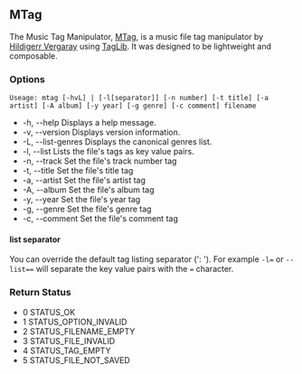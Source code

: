 ## MTag ##
The Music Tag Manipulator, [MTag](https://github.com/hildigerr/mtag), is a music file tag manipulator by [Hildigerr Vergaray](https://github.com/hildigerr) using [TagLib](http://taglib.org). It was designed to be lightweight and composable.

### Options ###
`Useage: mtag [-hvL] | [-l[separator]] [-n number] [-t title] [-a artist] [-A album] [-y year] [-g genre] [-c comment] filename`
 - -h, --help Displays a help message.
 - -v, --version Displays version information.
 - -L, --list-genres Displays the canonical genres list.
 - -l, --list Lists the file's tags as key value pairs.
 - -n, --track Set the file's track number tag
 - -t, --title Set the file's title tag
 - -a, --artist Set the file's artist tag
 - -A, --album Set the file's album tag
 - -y, --year Set the file's year tag
 - -g, --genre Set the file's genre tag
 - -c, --comment Set the file's comment tag


#### list separator ####
You can override the default tag listing separator (': '). For example `-l=` or `--list==` will separate the key value pairs with the `=` character.

### Return Status ###
 - 0 STATUS_OK
 - 1 STATUS_OPTION_INVALID
 - 2 STATUS_FILENAME_EMPTY
 - 3 STATUS_FILE_INVALID
 - 4 STATUS_TAG_EMPTY
 - 5 STATUS_FILE_NOT_SAVED
